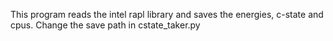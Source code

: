 This program reads the intel rapl library and saves the energies, c-state and cpus. Change the save path in cstate_taker.py

